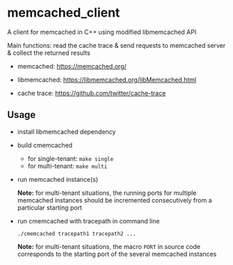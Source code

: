 # memcached_client

A client for memcached in C++ using modified libmemcached API

Main functions: read the cache trace & send requests to memcached server & collect the returned results

- memcached: https://memcached.org/

- libmemcached: https://libmemcached.org/libMemcached.html

- cache trace: https://github.com/twitter/cache-trace

## Usage

- install libmemcached dependency

- build cmemcached

    - for single-tenant: `make single`
    - for multi-tenant: `make multi`

- run memcached instance(s)

    **Note:** for multi-tenant situations, the running ports for multiple memcached instances should be incremented consecutively from a particular starting port

- run cmemcached with tracepath in command line

    ```
    ./cmemcached tracepath1 tracepath2 ...
    ```
    **Note:** for multi-tenant situations, the macro `PORT` in source code corresponds to the starting port of the several memcached instances
